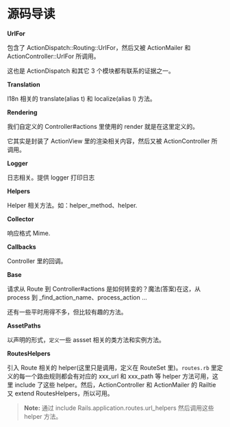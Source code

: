 # 源码导读

**UrlFor**

包含了 ActionDispatch::Routing::UrlFor，然后又被 ActionMailer 和 ActionController::UrlFor 所调用。

这也是 ActionDispatch 和其它 3 个模块都有联系的证据之一。

**Translation**

I18n 相关的 translate(alias t) 和 localize(alias l) 方法。

**Rendering**

我们自定义的 Controller#actions 里使用的 render 就是在这里定义的。

它其实是封装了 ActionView 里的渲染相关内容，然后又被 ActionController 所调用。

**Logger**

日志相关。提供 logger 打印日志

**Helpers**

Helper 相关方法。如：helper_method、helper.

**Collector**

响应格式 Mime.

**Callbacks**

Controller 里的回调。

**Base**

请求从 Route 到 Controller#actions 是如何转变的？魔法(答案)在这，从 process 到 _find_action_name、process_action ...

还有一些平时用得不多，但比较有趣的方法。

**AssetPaths**

以声明的形式，`定义`一些 assset 相关的类方法和实例方法。

**RoutesHelpers**

引入 Route 相关的 helper(这里只是调用，定义在 RouteSet 里)。`routes.rb` 里定义的每一个路由规则都会有对应的 xxx_url 和 xxx_path 等 helper 方法可用，这里 include 了这些 helper。然后，ActionController 和 ActionMailer 的 Railtie 又 extend RoutesHelpers，所以可用。

> **Note:** 通过 include Rails.application.routes.url_helpers 然后调用这些 helper 方法。
